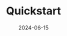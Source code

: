 ---
title: 'Quickstart'
date: 2024-06-15
draft: true
description: "Installing and creating a Renoir project"
slug: "install"
toc: true
tags: ["docs", "book"]
weight: 200
showAuthor: false
---